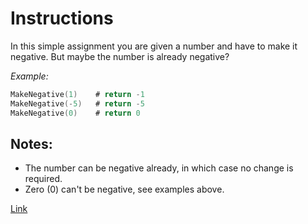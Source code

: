 # Instructions

In this simple assignment you are given a number and have to make it negative. But maybe the number is already negative?

*Example:*

```go
MakeNegative(1)    # return -1
MakeNegative(-5)   # return -5
MakeNegative(0)    # return 0
```

## Notes:

* The number can be negative already, in which case no change is required.
* Zero (0) can't be negative, see examples above.

[Link](http://www.codewars.com/kata/55685cd7ad70877c23000102)